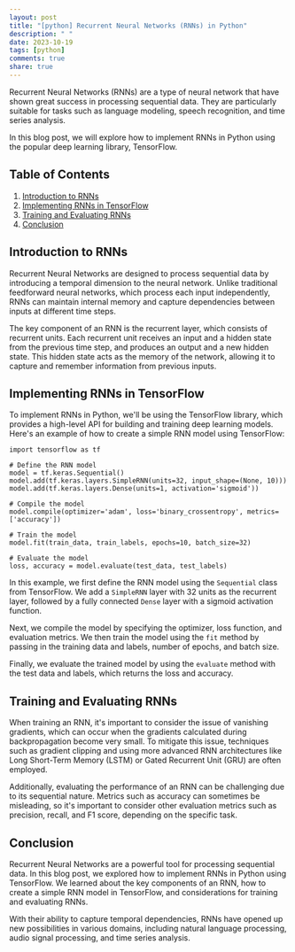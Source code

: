 ```yaml
---
layout: post
title: "[python] Recurrent Neural Networks (RNNs) in Python"
description: " "
date: 2023-10-19
tags: [python]
comments: true
share: true
---
```


Recurrent Neural Networks (RNNs) are a type of neural network that have shown great success in processing sequential data. They are particularly suitable for tasks such as language modeling, speech recognition, and time series analysis.

In this blog post, we will explore how to implement RNNs in Python using the popular deep learning library, TensorFlow.

## Table of Contents

1. [Introduction to RNNs](#introduction-to-rnns)
2. [Implementing RNNs in TensorFlow](#implementing-rnns-in-tensorflow)
3. [Training and Evaluating RNNs](#training-and-evaluating-rnns)
4. [Conclusion](#conclusion)

## Introduction to RNNs

Recurrent Neural Networks are designed to process sequential data by introducing a temporal dimension to the neural network. Unlike traditional feedforward neural networks, which process each input independently, RNNs can maintain internal memory and capture dependencies between inputs at different time steps.

The key component of an RNN is the recurrent layer, which consists of recurrent units. Each recurrent unit receives an input and a hidden state from the previous time step, and produces an output and a new hidden state. This hidden state acts as the memory of the network, allowing it to capture and remember information from previous inputs.

## Implementing RNNs in TensorFlow

To implement RNNs in Python, we'll be using the TensorFlow library, which provides a high-level API for building and training deep learning models. Here's an example of how to create a simple RNN model using TensorFlow:

```
import tensorflow as tf

# Define the RNN model
model = tf.keras.Sequential()
model.add(tf.keras.layers.SimpleRNN(units=32, input_shape=(None, 10)))
model.add(tf.keras.layers.Dense(units=1, activation='sigmoid'))

# Compile the model
model.compile(optimizer='adam', loss='binary_crossentropy', metrics=['accuracy'])

# Train the model
model.fit(train_data, train_labels, epochs=10, batch_size=32)

# Evaluate the model
loss, accuracy = model.evaluate(test_data, test_labels)
```

In this example, we first define the RNN model using the `Sequential` class from TensorFlow. We add a `SimpleRNN` layer with 32 units as the recurrent layer, followed by a fully connected `Dense` layer with a sigmoid activation function.

Next, we compile the model by specifying the optimizer, loss function, and evaluation metrics. We then train the model using the `fit` method by passing in the training data and labels, number of epochs, and batch size.

Finally, we evaluate the trained model by using the `evaluate` method with the test data and labels, which returns the loss and accuracy.

## Training and Evaluating RNNs

When training an RNN, it's important to consider the issue of vanishing gradients, which can occur when the gradients calculated during backpropagation become very small. To mitigate this issue, techniques such as gradient clipping and using more advanced RNN architectures like Long Short-Term Memory (LSTM) or Gated Recurrent Unit (GRU) are often employed.

Additionally, evaluating the performance of an RNN can be challenging due to its sequential nature. Metrics such as accuracy can sometimes be misleading, so it's important to consider other evaluation metrics such as precision, recall, and F1 score, depending on the specific task.

## Conclusion

Recurrent Neural Networks are a powerful tool for processing sequential data. In this blog post, we explored how to implement RNNs in Python using TensorFlow. We learned about the key components of an RNN, how to create a simple RNN model in TensorFlow, and considerations for training and evaluating RNNs.

With their ability to capture temporal dependencies, RNNs have opened up new possibilities in various domains, including natural language processing, audio signal processing, and time series analysis.